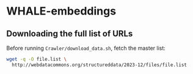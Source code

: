 # WHALE-embeddings

## Downloading the full list of URLs

Before running `Crawler/download_data.sh`, fetch the master list:

```bash
wget -q -O file.list \
  http://webdatacommons.org/structureddata/2023-12/files/file.list
```
